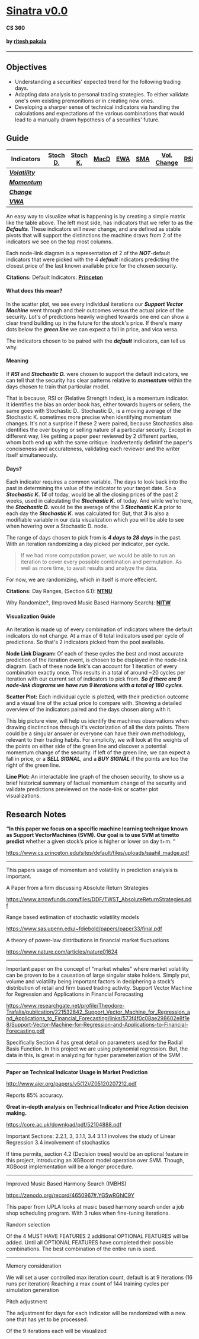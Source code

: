 # [Sinatra v0.0](https://sinatra.paka.la)
#### CS 360
#### by [ritesh pakala](https://paka.la)
---

## Objectives
- Understanding a securities' expected trend for the following trading days.
- Adapting data analysis to personal trading strategies. To either validate one's own existing premonitions or in creating new ones.
- Developing a sharper sense of technical indicators via handling the calculations and expectations of the various combinations that would lead to a manually drawn hypothesis of a securities' future.

## Guide
Indicators | [Stoch D.](https://www.investopedia.com/articles/technical/073001.asp) | [Stoch K.](https://www.investopedia.com/articles/technical/073001.asp) | [MacD](https://www.investopedia.com/terms/m/macd.asp) | [EWA](https://www.investopedia.com/terms/e/ema.asp) | [SMA](https://www.investopedia.com/terms/s/sma.asp) | [Vol. Change](https://www.investopedia.com/articles/technical/02/091002.asp) | [RSI](https://www.investopedia.com/terms/r/rsi.asp) 
--- | --- | --- | --- |--- |--- |--- |--- 
***[Volatility](https://www.investopedia.com/terms/v/volatility.asp)*** |  |  |  |  |  |  |  
***[Momentum](https://www.investopedia.com/terms/m/momentum.asp)*** |  |  |  |  |  |  |  |  
***[Change](https://www.investopedia.com/terms/c/change.asp)*** |  |  |  |  |  |  |  |  
***[VWA](https://www.investopedia.com/terms/v/vwap.asp)*** |  |  |  |  |  |  |  |  

An easy way to visualize what is happening is by creating a simple matrix like the table above. The left most side, has indicators that we refer to as the ***Defaults***. These indicators will never change, and are defined as stable pivots that will support the distinctions the machine draws from 2 of the indicators we see on the top most columns.

Each node-link diagram is a representation of 2 of the ***NOT***-default indicators that were picked with the 4 ***default*** indicators predicting the closest price of the last known available price for the chosen security.

**Citations:**
Default Indicators: **[Princeton](https://www.cs.princeton.edu/sites/default/files/uploads/saahil_madge.pdf)**

#### What does this mean?

In the scatter plot, we see every individual iterations our ***Support Vector Machine*** went through and their outcomes versus the actual price of the security. Lot's of predictions heavily weighed towards one end can show a clear trend building up in the future for the stock's price. If there's many dots below the ***green line*** we can expect a fall in price, and vica versa.

The indicators chosen to be paired with the ***default*** indicators, can tell us why. 

#### Meaning

If ***RSI*** and ***Stochastic D.*** were chosen to support the default indicators, we can tell that the security has clear patterns relative to ***momentum*** within the days chosen to train that particular model.

That is because, RSI or (Relative Strength Index), is a momentum indicator. It identifies the bias an order book has, either towards buyers or sellers, the same goes with Stochastic D.. Stochastic D., is a moving average of the Stochastic K. sometimes more precise when identifying momentum changes. It's not a surprise if these 2 were paired, because Stochastics also identifies the over buying or selling nature of a particular security. Except in different way, like getting a paper peer reviewed by 2 different parties, whom both end up with the same critique. Inadvertently defininf the paper's conciseness and accurateness, validating each reviewer and the writer itself simultaneously.

#### Days?

Each indicator requires a common variable. The days to look back into the past in determining the value of the indicator to your target date. So a ***Stochastic K. 14*** of today, would be all the closing prices of the past 2 weeks, used in calculating the ***Stochastic K.*** of today. And while we're here, the ***Stochastic D.*** would be the average of the 3 ***Stochastic K.s*** prior to each day the ***Stochastic K.*** was calculated for. But, that ***3*** is also a modifiable variable in our data visualization which you will be able to see when hovering over a Stochastic D. node.

The range of days chosen to pick from is ***4 days to 28 days*** in the past. With an iteration randomizing a day picked per indicator, per cycle. 

> If we had more computation power, we would be able to run an iteration to cover every possible combination and permutation. As well as more time, to await results and analyze the data.

For now, we are randomizing, which in itself is more effecient.

**Citations:**
Day Ranges, (Section 6.1): **[NTNU](https://core.ac.uk/download/pdf/52104888.pdf)**

Why Randomize?, (Improved Music Based Harmony Search): **[NITW](https://zenodo.org/record/4650967#.YG5wRGhlC9Y)**

#### Visualization Guide

An iteration is made up of every combination of indicators where the default indicators do not change. At a max of 6 total indicators used per cycle of predictions. So that's 2 indicators picked from the pool available.

**Node Link Diagram:**
Of each of these cycles the best and most accurate prediction of the iteration event, is chosen to be displayed in the node-link diagram. Each of these node link's can account for 1 iteration of every combination exactly once. This results in a total of around ~20 cycles per iteration with our current set of indicators to pick from. ***So if there are 9 node-link diagrams we have run 9 iterations with a total of 180 cycles***.

**Scatter Plot:**
Each individual cycle is plotted, with their prediction outcome and a visual line of the actual price to compare with. Showing a detailed overview of the indicators paired and the days chosen along with it. 

This big picture view, will help us identify the machines observations when drawing disctinctinos through it's vectorization of all the data points. There could be a singular answer or everyone can have their own methodology, relevant to their trading habits. For simplicity, we will look at the weights of the points on either side of the green line and discover a potential momentum change of the security. If left of the green line, we can expect a fall in price, or a ***SELL SIGNAL***, and a ***BUY SIGNAL*** if the points are too the right of the green line.

**Line Plot:**
An interactable line graph of the chosen security, to show us a brief historical summary of factual momentum change of the security and validate predictions previewed on the node-link or scatter plot visualizations.

## Research Notes

****“In this paper we focus on a specific machine learning technique known as Support VectorMachines (SVM). Our goal is to use SVM at timetto predict**** whether a given stock’s price is higher or lower on day t+m. “

https://www.cs.princeton.edu/sites/default/files/uploads/saahil_madge.pdf

---

This papers usage of momentum and volatility in prediction analysis is important.

A Paper from a firm discussing Absolute Return Strategies

https://www.arrowfunds.com/files/DDF/TWST_AbsoluteReturnStrategies.pdf

Range based estimation of stochastic volatility models

https://www.sas.upenn.edu/~fdiebold/papers/paper33/final.pdf

A theory of power-law distributions in financial market fluctuations

https://www.nature.com/articles/nature01624

---

Important paper on the concept of “market whales” where market volatility can be proven to be a causation of large singular stake holders. Simply put, volume and volatility being important factors in deciphering a stock’s distribution of retail and firm based trading activity.
Support Vector Machine for Regression and Applications in Financial Forecasting

https://www.researchgate.net/profile/Theodore-Trafalis/publication/221532842_Support_Vector_Machine_for_Regression_and_Applications_to_Financial_Forecasting/links/573f4f0c08ae298602e8f1e8/Support-Vector-Machine-for-Regression-and-Applications-to-Financial-Forecasting.pdf

Specifically Section 4 has great detail on parameters used for the Radial Basis Function. In this project we are using polynomial regression. But, the data in this, is great in analyzing for hyper parameterization of the SVM .

---

****Paper on Technical Indicator Usage in Market Prediction****

http://www.ajer.org/papers/v5(12)/Z05120207212.pdf

Reports 85% accuracy.

****Great in-depth analysis on Technical Indicator and Price Action decision making.****

https://core.ac.uk/download/pdf/52104888.pdf

Important Sections: 2.2.1, 3, 3.1.1, 3.4
3.1.1 involves the study of Linear Regression
3.4 involvement of stochastics

If time permits, section 4.2 (Decision trees) would be an optional feature in this project, introducing an XGBoost model operation over SVM. Though, XGBoost implementation will be a longer procedure.

---

Improved Music Based Harmony Search (IMBHS)

https://zenodo.org/record/4650967#.YG5wRGhlC9Y

This paper from IJPLA looks at music based harmony search under a job shop scheduling program.
With 3 rules when fine-tuning iterations.

Random selection

Of the 4 MUST HAVE FEATURES 2 additional OPTIONAL FEATURES will be added. Until all OPTIONAL FEATURES have completed their possible combinations. The best combination of the entire run is used. 

---

Memory consideration

We will set a user controlled max iteration count, default is at 9 iterations
(16 runs per iteration) Reaching a max count of 144 training cycles per simulation generation

Pitch adjustment

The adjustment for days for each indicator will be randomized with a new one that has yet to be processed.

Of the 9 iterations each will be visualized